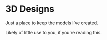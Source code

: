 # 3D Designs

Just a place to keep the models I've created.

Likely of little use to you, if you're reading this.
